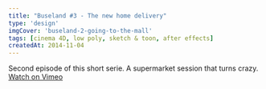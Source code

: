 ```yaml
---
title: "Buseland #3 - The new home delivery"
type: 'design'
imgCover: 'buseland-2-going-to-the-mall'
tags: [cinema 4D, low poly, sketch & toon, after effects]
createdAt: 2014-11-04
---
```

Second episode of this short serie. A supermarket session that turns crazy. [Watch on Vimeo](https://vimeo.com/112865169)
<!--more-->